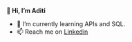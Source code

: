 **👋 Hi, I’m Aditi**

- 🌱 I’m currently learning APIs and SQL.
- 📫 Reach me on [Linkedin](https://www.linkedin.com/feed/)

<!---
AditiGoyal05/AditiGoyal05 is a ✨ special ✨ repository because its `README.md` (this file) appears on your GitHub profile.
You can click the Preview link to take a look at your changes.
--->
